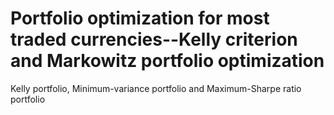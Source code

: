 # Portfolio optimization for most traded currencies--Kelly criterion and Markowitz portfolio optimization
Kelly portfolio, Minimum-variance portfolio and Maximum-Sharpe ratio portfolio
